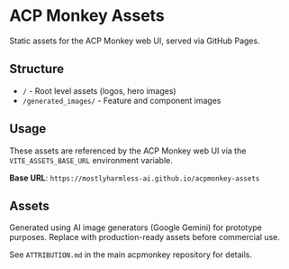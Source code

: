 # ACP Monkey Assets

Static assets for the ACP Monkey web UI, served via GitHub Pages.

## Structure

- `/` - Root level assets (logos, hero images)
- `/generated_images/` - Feature and component images

## Usage

These assets are referenced by the ACP Monkey web UI via the `VITE_ASSETS_BASE_URL` environment variable.

**Base URL**: `https://mostlyharmless-ai.github.io/acpmonkey-assets`

## Assets

Generated using AI image generators (Google Gemini) for prototype purposes. Replace with production-ready assets before commercial use.

See `ATTRIBUTION.md` in the main acpmonkey repository for details.
